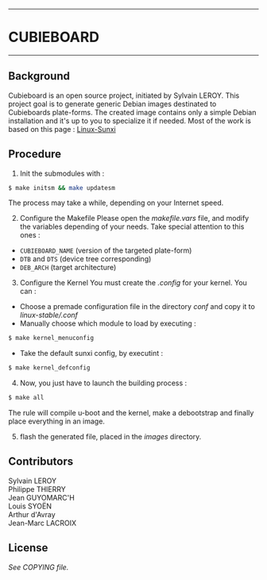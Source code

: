 ----------
CUBIEBOARD
==========
----------

Background
----------

Cubieboard is an open source project, initiated by Sylvain LEROY.
This project goal is to generate generic Debian images destinated to
Cubieboards plate-forms. The created image contains only a simple Debian
installation and it's up to you to specialize it if needed. Most of the
work is based on this page :
[Linux-Sunxi](http://linux-sunxi.org/Building_on_Debian)

Procedure
---------

1. Init the submodules with :

~~~sh
$ make initsm && make updatesm
~~~

The process may take a while, depending on your Internet speed.

2. Configure the Makefile
Please open the *makefile.vars* file, and modify the variables
depending of your needs. Take special attention to this ones :
 * `CUBIEBOARD_NAME` (version of the targeted plate-form)
 * `DTB` and `DTS` (device tree corresponding)
 * `DEB_ARCH` (target architecture)

3. Configure the Kernel
You must create the *.config* for your kernel. You can :
 * Choose a premade configuration file in the directory *conf*
and copy it to *linux-stable/.conf*
 * Manually choose which module to load by executing :

~~~sh
$ make kernel_menuconfig
~~~

  * Take the default sunxi config, by executint :

~~~sh
$ make kernel_defconfig
~~~

4. Now, you just have to launch the building process :

~~~sh
$ make all
~~~

The rule will compile u-boot and the kernel, make a debootstrap
and finally place everything in an image.

5. flash the generated file, placed in the *images* directory.

Contributors
------------

Sylvain LEROY <br />
Philippe THIERRY <br />
Jean GUYOMARC'H <br />
Louis SYOËN <br />
Arthur d'Avray <br />
Jean-Marc LACROIX

License
-------

*See COPYING file.*
